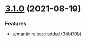 # [3.1.0](https://gitlab.com/YellowGarbageGroup/snow-white/snow-white-shared/compare/v3.0.1...v3.1.0) (2021-08-19)


### Features

* semantic release added ([34bf70b](https://gitlab.com/YellowGarbageGroup/snow-white/snow-white-shared/commit/34bf70b88f7fbf443fca3d6bb87fbbad49903adb))
